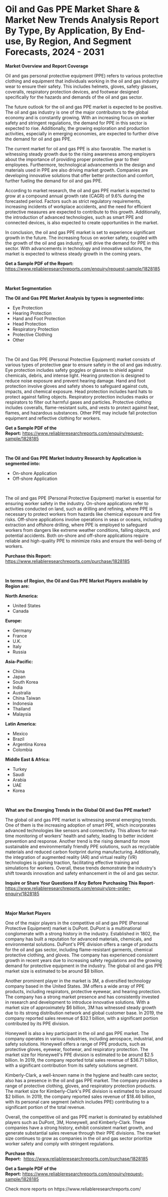 <p><h1>Oil and Gas PPE Market Share & Market New Trends Analysis Report By Type, By Application, By End-use, By Region, And Segment Forecasts, 2024 - 2031</h1></p><p><strong>Market Overview and Report Coverage</strong></p>
<p><p>Oil and gas personal protective equipment (PPE) refers to various protective clothing and equipment that individuals working in the oil and gas industry wear to ensure their safety. This includes helmets, gloves, safety glasses, coveralls, respiratory protection devices, and footwear designed specifically for the hazards and demands of the oil and gas sector.</p><p>The future outlook for the oil and gas PPE market is expected to be positive. The oil and gas industry is one of the major contributors to the global economy and is constantly growing. With an increasing focus on worker safety and stringent regulations, the demand for PPE in this sector is expected to rise. Additionally, the growing exploration and production activities, especially in emerging economies, are expected to further drive the demand for oil and gas PPE.</p><p>The current market for oil and gas PPE is also favorable. The market is witnessing steady growth due to the rising awareness among employers about the importance of providing proper protective gear to their employees. Furthermore, technological advancements in the design and materials used in PPE are also driving market growth. Companies are developing innovative solutions that offer better protection and comfort, further fueling the demand for oil and gas PPE.</p><p>According to market research, the oil and gas PPE market is expected to grow at a compound annual growth rate (CAGR) of 9.6% during the forecasted period. Factors such as strict regulatory requirements, increasing incidents of workplace accidents, and the need for efficient protective measures are expected to contribute to this growth. Additionally, the introduction of advanced technologies, such as smart PPE and connected devices, is also expected to create opportunities in the market.</p><p>In conclusion, the oil and gas PPE market is set to experience significant growth in the future. The increasing focus on worker safety, coupled with the growth of the oil and gas industry, will drive the demand for PPE in this sector. With advancements in technology and innovative solutions, the market is expected to witness steady growth in the coming years.</p></p>
<p><strong>Get a Sample PDF of the Report:</strong> <a href="https://www.reliableresearchreports.com/enquiry/request-sample/1828185">https://www.reliableresearchreports.com/enquiry/request-sample/1828185</a></p>
<p>&nbsp;</p>
<p><strong>Market Segmentation</strong></p>
<p><strong>The Oil and Gas PPE Market Analysis by types is segmented into:</strong></p>
<p><ul><li>Eye Protection</li><li>Hearing Protection</li><li>Hand and Foot Protection</li><li>Head Protection</li><li>Respiratory Protection</li><li>Protective Clothing</li><li>Other</li></ul></p>
<p>&nbsp;</p>
<p><p>The Oil and Gas PPE (Personal Protective Equipment) market consists of various types of protective gear to ensure safety in the oil and gas industry. Eye protection includes safety goggles or glasses to shield against chemicals, debris, and intense light. Hearing protection is designed to reduce noise exposure and prevent hearing damage. Hand and foot protection involve gloves and safety shoes to safeguard against cuts, impacts, and chemical exposure. Head protection includes hard hats to protect against falling objects. Respiratory protection includes masks or respirators to filter out harmful gases and particles. Protective clothing includes coveralls, flame-resistant suits, and vests to protect against heat, flames, and hazardous substances. Other PPE may include fall protection equipment and reflective clothing for workers.</p></p>
<p><strong>Get a Sample PDF of the Report:</strong>&nbsp;<a href="https://www.reliableresearchreports.com/enquiry/request-sample/1828185">https://www.reliableresearchreports.com/enquiry/request-sample/1828185</a></p>
<p>&nbsp;</p>
<p><strong>The Oil and Gas PPE Market Industry Research by Application is segmented into:</strong></p>
<p><ul><li>On-shore Application</li><li>Off-shore Application</li></ul></p>
<p>&nbsp;</p>
<p><p>The oil and gas PPE (Personal Protective Equipment) market is essential for ensuring worker safety in the industry. On-shore applications refer to activities conducted on land, such as drilling and refining, where PPE is necessary to protect workers from hazards like chemical exposure and fire risks. Off-shore applications involve operations in seas or oceans, including extraction and offshore drilling, where PPE is employed to safeguard workers from dangers like extreme weather conditions, falling objects, and potential accidents. Both on-shore and off-shore applications require reliable and high-quality PPE to minimize risks and ensure the well-being of workers.</p></p>
<p><strong>Purchase this Report:</strong>&nbsp; <a href="https://www.reliableresearchreports.com/purchase/1828185">https://www.reliableresearchreports.com/purchase/1828185</a></p>
<p>&nbsp;</p>
<p><strong>In terms of Region, the Oil and Gas PPE Market Players available by Region are:</strong></p>
<p>
    <p> <strong> North America: </strong>
        <ul>
            <li>United States</li>
            <li>Canada</li>
        </ul>
        </p> 
    <p> <strong> Europe: </strong>
        <ul>
            <li>Germany</li>
            <li>France</li>
            <li>U.K.</li>
            <li>Italy</li>
            <li>Russia</li>
        </ul>
        </p> 
    <p> <strong> Asia-Pacific: </strong>
        <ul>
            <li>China</li>
            <li>Japan</li>
            <li>South Korea</li>
            <li>India</li>
            <li>Australia</li>
            <li>China Taiwan</li>
            <li>Indonesia</li>
            <li>Thailand</li>
            <li>Malaysia</li>
        </ul>
        </p> 
    <p> <strong> Latin America: </strong>
        <ul>
            <li>Mexico</li>
            <li>Brazil</li>
            <li>Argentina Korea</li>
            <li>Colombia</li>
        </ul>
        </p> 
    <p> <strong> Middle East & Africa: </strong>
        <ul>
            <li>Turkey</li>
            <li>Saudi</li>
            <li>Arabia</li>
            <li>UAE</li>
            <li>Korea</li>
        </ul>
    </p>
    </p>
<p>&nbsp;</p>
<p><strong>What are the Emerging Trends in the Global Oil and Gas PPE market?</strong></p>
<p><p>The global oil and gas PPE market is witnessing several emerging trends. One of them is the increasing adoption of smart PPE, which incorporates advanced technologies like sensors and connectivity. This allows for real-time monitoring of workers' health and safety, leading to better incident prevention and response. Another trend is the rising demand for more sustainable and environmentally friendly PPE solutions, such as recyclable materials and reduced carbon footprint during manufacturing. Additionally, the integration of augmented reality (AR) and virtual reality (VR) technologies is gaining traction, facilitating effective training and simulations for workers. Overall, these trends demonstrate the industry's shift towards innovation and safety enhancement in the oil and gas sector.</p></p>
<p><strong>Inquire or Share Your Questions If Any Before Purchasing This Report</strong>- <a href="https://www.reliableresearchreports.com/enquiry/pre-order-enquiry/1828185">https://www.reliableresearchreports.com/enquiry/pre-order-enquiry/1828185</a></p>
<p>&nbsp;</p>
<p><strong>Major Market Players</strong></p>
<p><p>One of the major players in the competitive oil and gas PPE (Personal Protective Equipment) market is DuPont. DuPont is a multinational conglomerate with a strong history in the industry. Established in 1802, the company has built a reputation for advanced materials, chemicals, and environmental solutions. DuPont's PPE division offers a range of products for the oil and gas sector, including flame-resistant garments, chemical protective clothing, and gloves. The company has experienced consistent growth in recent years due to increasing safety regulations and the growing demand for protective equipment in the industry. The global oil and gas PPE market size is estimated to be around $8 billion.</p><p>Another prominent player in the market is 3M, a diversified technology company based in the United States. 3M offers a wide array of PPE products, including respirators, protective eyewear, and hearing protection. The company has a strong market presence and has consistently invested in research and development to introduce innovative solutions. With a market size of approximately $6 billion, 3M has witnessed steady growth due to its strong distribution network and global customer base. In 2019, the company reported sales revenue of $32.1 billion, with a significant portion contributed by its PPE division.</p><p>Honeywell is also a key participant in the oil and gas PPE market. The company operates in various industries, including aerospace, industrial, and safety solutions. Honeywell offers a range of PPE products, such as protective gloves, eyewear, footwear, and respiratory protection. The market size for Honeywell's PPE division is estimated to be around $2.5 billion. In 2019, the company reported total sales revenue of $36.71 billion, with a significant contribution from its safety solutions segment.</p><p>Kimberly-Clark, a well-known name in the hygiene and health care sector, also has a presence in the oil and gas PPE market. The company provides a range of protective clothing, gloves, and respiratory protection products. The market size for Kimberly-Clark's PPE division is estimated to be around $2 billion. In 2019, the company reported sales revenue of $18.46 billion, with its personal care segment (which includes PPE) contributing to a significant portion of the total revenue.</p><p>Overall, the competitive oil and gas PPE market is dominated by established players such as DuPont, 3M, Honeywell, and Kimberly-Clark. These companies have a strong history, exhibit consistent market growth, and generate substantial sales revenue through their PPE divisions. The market size continues to grow as companies in the oil and gas sector prioritize worker safety and comply with stringent regulations.</p></p>
<p><strong>Purchase this Report:</strong>&nbsp;&nbsp;<a href="https://www.reliableresearchreports.com/purchase/1828185">https://www.reliableresearchreports.com/purchase/1828185</a></p>
<p></p>
<p><strong>Get a Sample PDF of the Report:</strong>&nbsp;<a href="https://www.reliableresearchreports.com/enquiry/request-sample/1828185">https://www.reliableresearchreports.com/enquiry/request-sample/1828185</a></p>
<p>Check more reports on https://www.reliableresearchreports.com/</p>